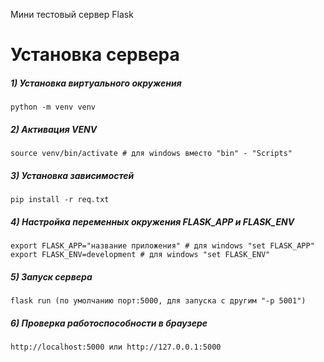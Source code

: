 Мини тестовый сервер Flask

# Установка сервера

##### 1) Установка виртуального окружения

    python -m venv venv

##### 2) Активация VENV

    source venv/bin/activate # для windows вместо "bin" - "Scripts" 

##### 3) Установка зависимостей
    
    pip install -r req.txt

##### 4) Настройка переменных окружения FLASK_APP и FLASK_ENV
    
    export FLASK_APP="название приложения" # для windows "set FLASK_APP" 
    export FLASK_ENV=development # для windows "set FLASK_ENV" 

##### 5) Запуск сервера
    
    flask run (по умолчанию порт:5000, для запуска с другим "-p 5001")

##### 6) Проверка работоспособности в браузере

    http://localhost:5000 или http://127.0.0.1:5000
    
